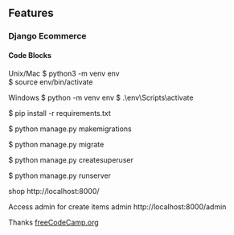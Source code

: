 ## Features

### Django Ecommerce

#### Code Blocks

Unix/Mac
$ python3 -m venv env   
$ source env/bin/activate

Windows
$ python -m venv env
$ .\env\Scripts\activate

$ pip install -r requirements.txt

$ python manage.py makemigrations

$ python manage.py migrate

$ python manage.py createsuperuser

$ python manage.py runserver 

shop http://localhost:8000/

Access admin for create items
admin http://localhost:8000/admin

Thanks [freeCodeCamp.org](https://www.freecodecamp.org)